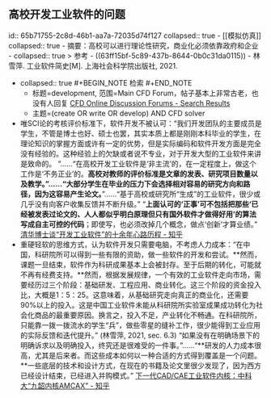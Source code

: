 ## 高校开发工业软件的问题
id:: 65b71755-2c8d-46b1-aa7a-72035d74f127
collapsed:: true
	- [[模拟仿真]]
	  collapsed:: true
		- 摘要：高校可以进行理论性研究，商业化必须依靠政府和企业
		- collapsed:: true
		  > 参考
			- ((63ff15bf-5c89-437b-8644-0b0c31da0115))
			- 林雪萍. 工业软件简史[M]. 上海社会科学院出版社, 2021.
- collapsed:: true
  #+BEGIN_NOTE
  检索
  #+END_NOTE
	- 标题=development, 范围=Main CFD Forum，帖子基本上非常古老，也没有人回复 [CFD Online Discussion Forums - Search Results](https://www.cfd-online.com/Forums/search.php?searchid=11922498)
	- 主题=(create OR write OR develop) AND CFD solver
- 唯SCI论的考核评价标准下，软件开发不被认可：“我们开发团队的主要成员是学生，不管是博士也好、硕士也罢，其实本质上都是刚刚本科毕业的学生，在理论知识的掌握方面或许有一定的优势，但是实际编码和软件开发方面是完全没有经验的。这种经验上的欠缺或者说不专业，对于开发大型的工业软件来讲是致命的。 ”……“在高校开发工业软件是‘非主流’的，在一定程度上，做这个工作是‘不务正业’的。**高校对教师的评价标准是文章的发表、研究项目数量以及教学。”……“大部分学生在毕业的压力下会选择相对容易的研究方向和路径，因为这容易产生论文。**”……“基于高校或研究所“生成”的工业软件，很少或几乎没有向客户收集反馈并不断升级。” “**上面认可的‘正事’可不包括把那些‘已经被发表过论文的、人人都似乎明白原理但只有国外软件才做得好用’的算法写成自主可控的代码**；即使写，也必须改掉几个概念，做点‘创新’才算业绩。” [清华博士谈“开发工业软件”的十余年心路历程 - 知乎](https://zhuanlan.zhihu.com/p/131292137)
- 重硬轻软的思维方式，认为软件开发只需要电脑，不考虑人力成本：“在中国，科研院所可以得到一些有限的资助，做一些软件的开发和尝试。**然而，课题一旦结束，软件作为科研成果基本上会被封存。至于后期的转化，可能就不再有经费支持。**然而，根据发展规律，一个有效的工业软件走向市场，需要经历过三个阶段：基础研发、工程应用、商业转化。这三个阶段的资金投入比，大概是1：5：25。这意味着，从基础研究走向真正的商业化，还需要90%以上的投入。这是中国工业软件未能从科研院所实验室成果成功转化为社会化商品的最重要原因。换言之，投入不足，产业转化不畅通。在科研院所，只能靠一拨一拨流水的学生“兵”，做些零星的缝补工作，很少能得到工业应用的实际反馈和迭代提升。” (林雪萍, 2021, sec. 6.3) “如果没有在明确场景下的明确诉求以及明确投入，终究还是很难受的一件事。”……“**研发的人力成本很高，尤其是后来者。而这些成本如何以一种合适的方式得到覆盖是一个问题。**一些底层的技术和设计方式，在现在的书籍及论文里很少发现了，因为西方已经设计结束，已经进入并购模式。” [下一代CAD/CAE工业软件内核：中科大“九韶内核AMCAX” - 知乎](https://zhuanlan.zhihu.com/p/570643331)
